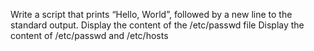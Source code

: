 Write a script that prints “Hello, World”, followed by a new line to the standard output.
Display the content of the /etc/passwd file
Display the content of /etc/passwd and /etc/hosts

